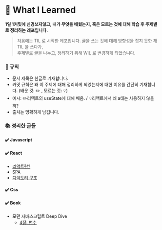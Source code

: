 # 🚀 What I Learned
**1일 1커밋에 신경쓰지않고, 내가 무엇을 배웠는지, 혹은 모르는 것에 대해 학습 후 주제별로 정리하는 레포입니다.**
> 처음에는 TIL 로 시작한 레포입니다. 글을 쓰는 것에 대해 방향성을 잡지 못한 채 TIL 을 쓰다가,  <br />
> 주제별로 글을 나누고, 정리하기 위해 WIL 로 변경하게 되었습니다.

### 📌 규칙 <br />
- 문서 제목은 한글로 기재합니다.
- 커밋 규칙은 왜 이 주제에 대해 정리하게 되었는지에 대한 이유를 간단히 기재합니다. (배운 것: ✏️ , 모르는 것: 💡)
- 예시: ✏️리액트의 useState에 대해 배움. / 💡리액트에서 왜 a태는 사용하지 않을까? 
- 출처는 명확하게 남깁니다. 


### 📚 정리한 글들

#### ✔️  Javascript
#### ✔️  React <br />
- [리액트란?](https://github.com/Nayeon97/TIL/blob/1b3f3a8073d7eec0cc6d67a8dde53b553453e5ec/React/React.md) <br />
- [SPA](https://github.com/Nayeon97/WIL/blob/14d7d5aaf41a6525429643a82db96f59db1593f3/React/SPA%EC%97%90%20%EB%8C%80%ED%95%B4%20%EC%95%8C%EA%B2%8C%EB%90%98%EB%8B%A4.md) <br />
- [디렉토리 구조](https://github.com/Nayeon97/WIL/blob/14d7d5aaf41a6525429643a82db96f59db1593f3/React/%EB%94%94%EB%A0%89%ED%86%A0%EB%A6%AC%EA%B5%AC%EC%A1%B0.md) <br />
#### ✔️ Css

#### ✔️ Book
- 모던 자바스크립트 Deep Dive <br />
  - [4장: 변수]() 


